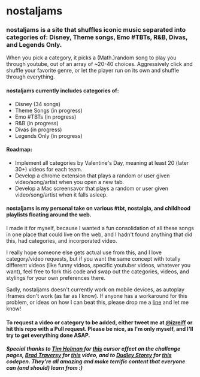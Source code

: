 # nostaljams

### nostaljams is a site that shuffles iconic music separated into categories of:  Disney, Theme songs, Emo #TBTs, R&B, Divas, and Legends Only.
When you pick a category, it picks a (Math.)random song to play you through youtube, out of an array of ~20-40 choices. Aggressively click and shuffle your favorite genre, or  let the player run on its own and shuffle through everything.

#### nostaljams currently includes categories of:
- Disney (34 songs)
- Theme Songs (in progress)
- Emo #TBTs (in progress)
- R&B (in progress)
- Divas (in progress)
- Legends Only (in progress)

#### Roadmap:
- Implement all categories by Valentine's Day, meaning at least 20 (later 30+) videos for each team.
- Develop a chrome extension that plays a random or user given video/song/artist when you open a new tab.
- Develop a Mac screensavor that plays a random or user given video/song/artist when it falls asleep.

#### nostaljams is my personal take on various #tbt, nostalgia, and childhood playlists floating around the web.
I made it for myself, because I wanted a fun consolidation of all these songs in one place that could live on the web, and I hadn't found anything that did this, had categories, and incorporated video.

I really hope someone else gets actual use from this, and I love category/video requests, but if you want the same concept with totally different videos (like funny videos, specific youtuber videos, whatever you want), feel free to fork this code and swap out the categories, videos, and stylings for your own preferences there.

Sadly, nostaljams doesn't currently work on mobile devices, as autoplay iframes don't work (as far as I know). If anyone has a workaround for this problem, or ideas on how I can beat this, please drop me a [line](https://twitter.com/izreiff) and let me know!

#### To request a video or category to be added, either tweet me at [@izreiff](https://twitter.com/izreiff) or hit this repo with a Pull request. Please be nice, as I'm only myself, and I'll try to get everything done ASAP.

##### Special thanks to [Tim Holman](http://tholman.com/) for [this](https://codepen.io/tholman/full/jWmZxZ/) cursor effect on the challenge pages, [Brad Traversy](http://traversymedia.com/) for [this](https://www.youtube.com/watch?v=oRmQN244Ir0) video, and to [Dudley Storey](http://thenewcode.com/) for [this](https://codepen.io/dudleystorey/pen/PZyMrd) codepen. They're all amazing and make terrific content that everyone can (and should) learn from :)
